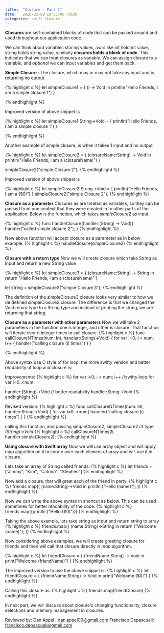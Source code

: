 ```yaml
---
title:  "Closure - Part 1"
date:   2016-02-09 10:35:00 +0530
categories: swift closure
---
```


**Closures** are self-contained blocks of code that can be passed around and used throughout our application code.

We can think about variables storing values, *ivars* like int hold int value, string holds string value, similarly **closures holds a block of code.** This indicates that we can treat closures as variable. We can assign closure to a variable, and *optional* we can input variables and get them back.

**Simple Closure** : The closure, which may or may not take any input and is returning no output

{% highlight c %}
  let simpleClosure1 = {
     () -> Void in
     println("Hello Friends, I am a simple closure 1")
   }

{% endhighlight %}

Improved version of above snippet is

{% highlight c %}
  let simpleClosure1:String->Void = {
     println("Hello Friends, I am a simple closure 1")
   }

{% endhighlight %}

Another example of simple closure, is when it takes 1 input and no output

{% highlight c %}
  let simpleClosure2 = {
     (closureName:String) -> Void in
     println("Hello Friends, I am a \(closureName)")
   }

simpleClosure2("simple Closure 2");
{% endhighlight %}

Improved version of above snippet is

{% highlight c %}
  let simpleClosure2:String->Void = {
     println("Hello Friends, I am a \($0)")
   }
simpleClosure2("simple Closure 2");
{% endhighlight %}


**Closure as a parameter**
Closures as are treated as variables, so they can be passed from one context that they were created in to other parts of the application. Below is the function, which takes *simpleClosure2* as input.

{% highlight c %}
  func handleClosure(handler:(String) -> Void){
    handler("called simple closure 2");
  }
{% endhighlight %}

Now above function will accept closure as a parameter as in below example:
{% highlight c %}
   handleClosure(simpleClosure2)
{% endhighlight %}

**Closure with a return type**
Now we will create closure which take String as input and return a new String value

{% highlight c %}
  let simpleClosure3 = {
     (closureName:String) -> String in
     return "Hello Friends, I am a \(closureName)"
   }

let string = simpleClosure3("simple Closure 3");
{% endhighlight %}

The definition of the simpleClosure3 closure looks very similar to how we de defined simpleClosure2 closure. The difference is that we changed the Void return type to a String type and instead of printing the string, we are returning that string.

**Closure as a parameter with other parameters**
Now we will take 2 parameters in the function one is integer, and other is closure. That function will iterate over n integer times to call closure.
{% highlight c %}
func callClosureNTimes(num: Int, handler:(String)->Void) {
    for var i=0; i < num; i++ {
      handler("calling closure \(i) times")
    }
}

{% endhighlight %}

Above syntax use C style of for loop, the more swifty version and better readability of loop and closure is:

Improvements:
{% highlight c %}
for var i=0; i < num; i++
//swifty loop
for var i=0..<num


handler:(String)->Void
// better readability
handler:String->Void
{% endhighlight %}

Revised version:
{% highlight c %}
func callClosureNTimes(num: Int, handler:String->Void) {
    for var i=0..<num{
      handler("calling closure \(i) times")
    }
}
{% endhighlight %}

calling this function, and passing simpleClosure2, simpleClosure2 of type *(String)->Void*
{% highlight c %}
callClosureNTimes(5, handler:simpleClosure2);
{% endhighlight %}

**Using closure with Swift array**
Now we will use array object and will apply map algorithm on it to iterate over each element of array and will use it in closure.

Lets take an array of String called friends:
{% highlight c %}
let friends = ["Jimmy", "Kim", "Catrina", "Stephen"]
{% endhighlight %}

Now add a closure, that will great each of the friend in party.
{% highlight c %}
friends.map({
  (name:String)->Void in
    println ("Hello \(name)");
})
{% endhighlight %}

Now we can write the above syntax in shortcut as below. This can be used sometimes for better readability of the code.
{% highlight c %}
friends.map({println ("Hello \($0)")})
{% endhighlight %}

Taking the above example, lets take string as input and return string to array
{% highlight c %}
friends.map({
  (name:String)->String in
    return ("Welcome \(name)");
})
{% endhighlight %}

Now considering above examples, we will create greeting closure for friends and then will call that closure directly in *map* algorithm.

{% highlight c %}
let friendClosure = {
   (friendName:String) -> Void in
   print("Welcome \(friendName)")
 }
{% endhighlight %}

The improved version to use the above snippet is:
{% highlight c %}
let friendClosure = {
   (friendName:String) -> Void in
   print("Welcome \($0)")
 }
{% endhighlight %}

Calling this closure as:
{% highlight c %}
friends.map(friendClosure)
{% endhighlight %}

In next part, we will discuss about closure's changing functionality, closure selections and memory management in closures.

Reviewed by:
Dan Appel : dan.appel00@gmail.com
Francisco Depascuali: francisco.depascuali@gmail.com
